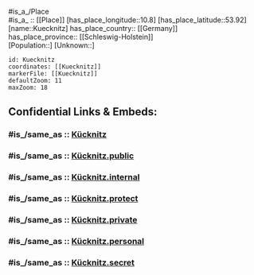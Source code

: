 ﻿---
confidential: public
isDeleted: false
location:
- 53.92
- 10.8
mapmarker: city
mapzoom:
- 7
- 12
SpocWebEntityId: 31728
tags:
- geo/City
type: City
---

#is_a_/Place  
#is_a_ :: [[Place]] 
[has_place_longitude::10.8] 
[has_place_latitude::53.92] 
[name::Kuecknitz] 
has_place_country:: [[Germany]]  
has_place_province:: [[Schleswig-Holstein]]  
[Population::] 
[Unknown::] 


```leaflet
id: Kuecknitz
coordinates: [[Kuecknitz]] 
markerFile: [[Kuecknitz]] 
defaultZoom: 11 
maxZoom: 18
```


## Confidential Links & Embeds: 

### #is_/same_as :: [Kücknitz](/_Standards/Earth/Continent/Europe/Europe~Central/Germany/Germany~West/Schleswig-Holstein/counties~SH/Lübeck/Kücknitz.md) 

### #is_/same_as :: [Kücknitz.public](/_public/Earth/Continent/Europe/Europe~Central/Germany/Germany~West/Schleswig-Holstein/counties~SH/Lübeck/Kücknitz.public.md) 

### #is_/same_as :: [Kücknitz.internal](/_internal/Earth/Continent/Europe/Europe~Central/Germany/Germany~West/Schleswig-Holstein/counties~SH/Lübeck/Kücknitz.internal.md) 

### #is_/same_as :: [Kücknitz.protect](/_protect/Earth/Continent/Europe/Europe~Central/Germany/Germany~West/Schleswig-Holstein/counties~SH/Lübeck/Kücknitz.protect.md) 

### #is_/same_as :: [Kücknitz.private](/_private/Earth/Continent/Europe/Europe~Central/Germany/Germany~West/Schleswig-Holstein/counties~SH/Lübeck/Kücknitz.private.md) 

### #is_/same_as :: [Kücknitz.personal](/_personal/Earth/Continent/Europe/Europe~Central/Germany/Germany~West/Schleswig-Holstein/counties~SH/Lübeck/Kücknitz.personal.md) 

### #is_/same_as :: [Kücknitz.secret](/_secret/Earth/Continent/Europe/Europe~Central/Germany/Germany~West/Schleswig-Holstein/counties~SH/Lübeck/Kücknitz.secret.md)

